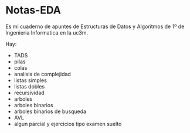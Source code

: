 # Notas-EDA
Es mi cuaderno de apuntes de Estructuras de Datos y Algoritmos de 1º de Ingenieria Informatica en la uc3m.

Hay:
- TADS
- pilas
- colas
- analisis de complejidad
- listas simples
- listas dobles
- recursividad
- arboles
- arboles binarios
- arboles binarios de busqueda
- AVL
- algun parcial y ejercicios tipo examen suelto

